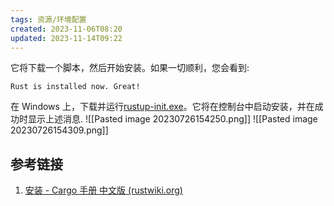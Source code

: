 ```yaml
---
tags: 资源/环境配置
created: 2023-11-06T08:20
updated: 2023-11-14T09:22
---
```



它将下载一个脚本，然后开始安装。如果一切顺利，您会看到:

`Rust is installed now. Great!`

在 Windows 上，下载并运行[rustup-init.exe](https://win.rustup.rs/)。它将在控制台中启动安装，并在成功时显示上述消息.
![[Pasted image 20230726154250.png]]
![[Pasted image 20230726154309.png]]
## 参考链接
1. [安装 - Cargo 手册 中文版 (rustwiki.org)](https://rustwiki.org/zh-CN/cargo/getting-started/installation.html)
